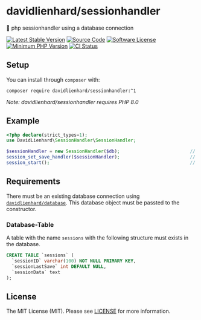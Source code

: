 # davidlienhard/sessionhandler
🐘 php sessionhandler using a database connection

[![Latest Stable Version](https://img.shields.io/packagist/v/davidlienhard/sessionhandler.svg?style=flat-square)](https://packagist.org/packages/davidlienhard/sessionhandler)
[![Source Code](https://img.shields.io/badge/source-davidlienhard/sessionhandler-blue.svg?style=flat-square)](https://github.com/davidlienhard/sessionhandler)
[![Software License](https://img.shields.io/badge/license-MIT-brightgreen.svg?style=flat-square)](https://github.com/davidlienhard/sessionhandler/blob/master/LICENSE)
[![Minimum PHP Version](https://img.shields.io/badge/php-%3E%3D%208.0-8892BF.svg?style=flat-square)](https://php.net/)
[![CI Status](https://github.com/davidlienhard/sessionhandler/actions/workflows/check.yml/badge.svg)](https://github.com/davidlienhard/sessionhandler/actions/workflows/check.yml)

## Setup

You can install through `composer` with:

```
composer require davidlienhard/sessionhandler:^1
```

*Note: davidlienhard/sessionhandler requires PHP 8.0*

## Example

```php
<?php declare(strict_types=1);
use DavidLienhard\SessionHandler\SessionHandler;

$sessionHandler = new SessionHandler($db);                          // create session handler object
session_set_save_handler($sessionHandler);                          // set custom session handler
session_start();                                                    // start session
```
## Requirements
There must be an existing database connection using [`davidlienhard/database`](https://github.com/davidlienhard/database). This database object must be passted to the constructor.

### Database-Table
A table with the name `sessions` with the following structure must exists in the database.

```sql
CREATE TABLE `sessions` (
  `sessionID` varchar(100) NOT NULL PRIMARY KEY,
  `sessionLastSave` int DEFAULT NULL,
  `sessionData` text
);
```

## License

The MIT License (MIT). Please see [LICENSE](https://github.com/davidlienhard/sessionhandler/blob/master/LICENSE) for more information.

